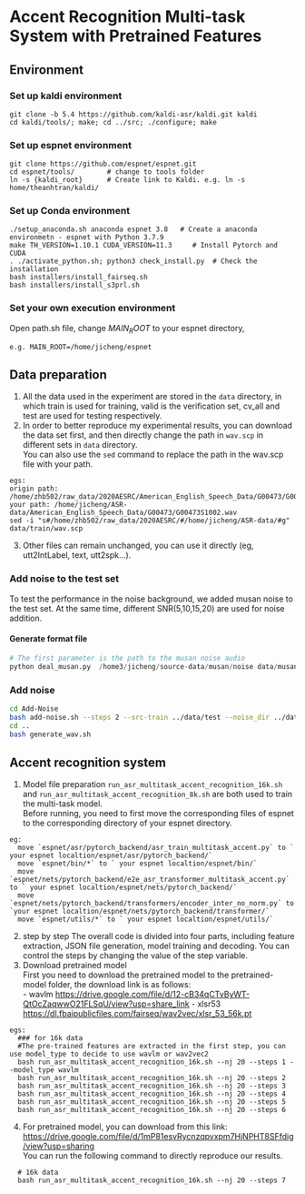 # Accent Recognition Multi-task System with Pretrained Features
## Environment
### Set up kaldi environment
```
git clone -b 5.4 https://github.com/kaldi-asr/kaldi.git kaldi
cd kaldi/tools/; make; cd ../src; ./configure; make
```
### Set up espnet environment
```
git clone https://github.com/espnet/espnet.git
cd espnet/tools/        # change to tools folder
ln -s {kaldi_root}      # Create link to Kaldi. e.g. ln -s home/theanhtran/kaldi/
```
### Set up Conda environment
```
./setup_anaconda.sh anaconda espnet 3.8   # Create a anaconda environmetn - espnet with Python 3.7.9
make TH_VERSION=1.10.1 CUDA_VERSION=11.3     # Install Pytorch and CUDA
. ./activate_python.sh; python3 check_install.py  # Check the installation
bash installers/install_fairseq.sh
bash installers/install_s3prl.sh
```
### Set your own execution environment
Open path.sh file, change $MAIN_ROOT$ to your espnet directory, 
```
e.g. MAIN_ROOT=/home/jicheng/espnet
```
## Data preparation
  1. All the data used in the experiment are stored in the `data` directory, in which train is used for training, valid is the verification set, 
    cv_all and test are used for testing respectively.
  2. In order to better reproduce my experimental results, you can download the data set first, and then directly change the path in `wav.scp` in different sets in `data` directory. <br>
  You can also use the `sed` command to replace the path in the wav.scp file with your path.
```
egs: 
origin path: /home/zhb502/raw_data/2020AESRC/American_English_Speech_Data/G00473/G00473S1002.wav
your path: /home/jicheng/ASR-data/American_English_Speech_Data/G00473/G00473S1002.wav
sed -i "s#/home/zhb502/raw_data/2020AESRC/#/home/jicheng/ASR-data/#g" data/train/wav.scp
```
3. Other files can remain unchanged, you can use it directly (eg, utt2IntLabel, text, utt2spk...).

### Add noise to the test set 
To test the performance in the noise background, we added musan noise to the test set.
At the same time, different SNR(5,10,15,20) are used for noise addition. <br>
#### Generate format file
```python
# The first parameter is the path to the musan noise audio
python deal_musan.py  /home3/jicheng/source-data/musan/noise data/musan_noise
```
### Add noise
```sh
cd Add-Noise
bash add-noise.sh --steps 2 --src-train ../data/test --noise_dir ../data/musan_noise
cd ..
bash generate_wav.sh
```

## Accent recognition system
  1. Model file preparation
    `run_asr_multitask_accent_recognition_16k.sh` and `run_asr_multitask_accent_recognition_8k.sh` are both used to train the multi-task model.<br>
    Before running, you need to first move the corresponding files of espnet to the corresponding directory of your espnet directory. 
```
eg: 
  move `espnet/asr/pytorch_backend/asr_train_multitask_accent.py` to ` your espnet localtion/espnet/asr/pytorch_backend/` 
  move `espnet/bin/*` to ` your espnet localtion/espnet/bin/` 
  move `espnet/nets/pytorch_backend/e2e_asr_transformer_multitask_accent.py` to ` your espnet localtion/espnet/nets/pytorch_backend/` 
  move `espnet/nets/pytorch_backend/transformers/encoder_inter_no_norm.py` to `your espnet localtion/espnet/nets/pytorch_backend/transformer/`
  move `espnet/utils/*` to ` your espnet localtion/espnet/utils/` 
```
  2. step by step
    The overall code is divided into four parts, including feature extraction, JSON file generation, model training and decoding. You can control the steps by changing the value of the step variable.<br>
  3. Download pretrained model<br>
    First you need to download the pretrained model to the pretrained-model folder, the download link is as follows:<br>
    - wavlm 
        https://drive.google.com/file/d/12-cB34qCTvByWT-QtOcZaqwwO21FLSqU/view?usp=share_link
    - xlsr53 
        https://dl.fbaipublicfiles.com/fairseq/wav2vec/xlsr_53_56k.pt
```
egs: 
  ### for 16k data
  #The pre-trained features are extracted in the first step, you can use model_type to decide to use wavlm or wav2vec2
  bash run_asr_multitask_accent_recognition_16k.sh --nj 20 --steps 1 --model_type wavlm
  bash run_asr_multitask_accent_recognition_16k.sh --nj 20 --steps 2
  bash run_asr_multitask_accent_recognition_16k.sh --nj 20 --steps 3
  bash run_asr_multitask_accent_recognition_16k.sh --nj 20 --steps 4
  bash run_asr_multitask_accent_recognition_16k.sh --nj 20 --steps 5
  bash run_asr_multitask_accent_recognition_16k.sh --nj 20 --steps 6
  ```
  4. For pretrained model, you can download from this link: https://drive.google.com/file/d/1mP81esvRycnzqpvxpm7HjNPHT8SFfdig/view?usp=sharing <br>
     You can run the following command to directly reproduce our results.
```
  # 16k data
  bash run_asr_multitask_accent_recognition_16k.sh --nj 20 --steps 7 
```



